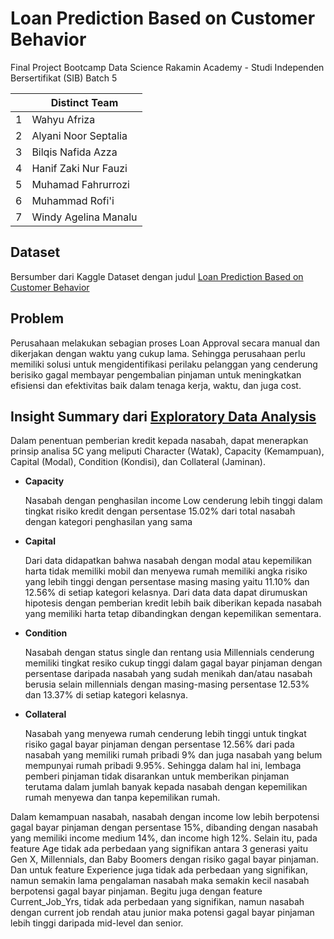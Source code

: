 # Loan Prediction Based on Customer Behavior
Final Project Bootcamp Data Science Rakamin Academy - Studi Independen Bersertifikat (SIB) Batch 5 

|   	| **Distinct Team**    	|
|---	|----------------------	|
| 1 	| Wahyu Afriza         	|
| 2 	| Alyani Noor Septalia 	|
| 3 	| Bilqis Nafida Azza   	|
| 4 	| Hanif Zaki Nur Fauzi 	|
| 5 	| Muhamad Fahrurrozi   	|
| 6 	| Muhammad Rofi'i      	|
| 7 	| Windy Agelina Manalu 	|

## Dataset
Bersumber dari Kaggle Dataset dengan judul [Loan Prediction Based on Customer Behavior](https://www.kaggle.com/datasets/subhamjain/loan-prediction-based-on-customer-behavior)

## Problem 
Perusahaan melakukan sebagian proses Loan Approval secara manual dan dikerjakan dengan waktu yang cukup lama. Sehingga perusahaan perlu memiliki solusi untuk mengidentifikasi perilaku pelanggan yang cenderung berisiko gagal membayar pengembalian pinjaman untuk meningkatkan efisiensi dan efektivitas baik dalam tenaga kerja, waktu, dan juga cost.

## Insight Summary dari [Exploratory Data Analysis](https://github.com/fahru-razi/Loan_Prediction_Based_on_Customer-Behavior/tree/88ecd0d6d35b4781219d74aa51784914acbc1c54/EDA)
Dalam penentuan pemberian kredit kepada nasabah, dapat menerapkan prinsip analisa 5C yang meliputi Character (Watak), Capacity (Kemampuan), Capital (Modal), Condition (Kondisi), dan Collateral (Jaminan).
  - **Capacity**

    Nasabah dengan penghasilan income Low cenderung lebih tinggi dalam tingkat risiko kredit dengan persentase 15.02% dari total nasabah dengan kategori penghasilan yang sama
    
  - **Capital**

    Dari data didapatkan bahwa nasabah dengan modal atau kepemilikan harta tidak memiliki mobil dan menyewa rumah memiliki angka risiko yang lebih tinggi dengan persentase masing masing yaitu 11.10% dan 12.56% di setiap kategori kelasnya. Dari data data dapat dirumuskan hipotesis dengan pemberian kredit lebih baik diberikan kepada nasabah yang memiliki harta tetap dibandingkan dengan kepemilikan sementara.
  - **Condition**

    Nasabah dengan status single dan rentang usia Millennials cenderung memiliki tingkat resiko cukup tinggi dalam gagal bayar pinjaman dengan persentase daripada nasabah yang sudah menikah dan/atau nasabah berusia selain millennials dengan masing-masing persentase 12.53% dan 13.37%  di setiap kategori kelasnya.
  - **Collateral**

    Nasabah yang menyewa rumah cenderung lebih tinggi untuk tingkat risiko gagal bayar pinjaman dengan persentase 12.56% dari pada nasabah yang memiliki rumah pribadi 9% dan juga nasabah yang belum mempunyai rumah pribadi 9.95%. Sehingga dalam hal ini, lembaga pemberi pinjaman tidak disarankan untuk memberikan pinjaman terutama dalam jumlah banyak kepada nasabah dengan kepemilikan rumah menyewa dan tanpa kepemilikan rumah.
    
Dalam kemampuan nasabah, nasabah dengan income low lebih berpotensi gagal bayar pinjaman dengan persentase 15%, dibanding dengan nasabah yang memiliki income medium 14%, dan income high 12%. Selain itu, pada feature Age tidak ada perbedaan yang signifikan antara 3 generasi yaitu Gen X, Millennials, dan Baby Boomers dengan risiko gagal bayar pinjaman. Dan untuk feature Experience juga tidak ada perbedaan yang signifikan, namun semakin lama pengalaman nasabah maka semakin kecil nasabah berpotensi gagal bayar pinjaman. Begitu juga dengan feature Current_Job_Yrs, tidak ada perbedaan yang signifikan, namun nasabah dengan current job rendah atau junior maka potensi gagal bayar pinjaman lebih tinggi daripada mid-level dan senior.
